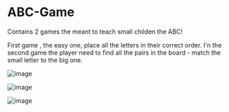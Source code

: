 # ABC-Game
Contains 2 games the meant to teach small childen the ABC!

First game , the easy one, place all the letters in their correct order.
I'n the second game the player need to find all the pairs in the board - match the small letter to the big one.

![image](https://user-images.githubusercontent.com/88855154/161916622-10caf375-57fe-47b5-8407-cfd247ccfdef.png)

![image](https://user-images.githubusercontent.com/88855154/161916694-532612d2-55e2-42fa-b17a-0923d98d4df2.png)
  
 ![image](https://user-images.githubusercontent.com/88855154/161916762-7740aa89-f517-40a8-834a-29158a9c0d15.png)


